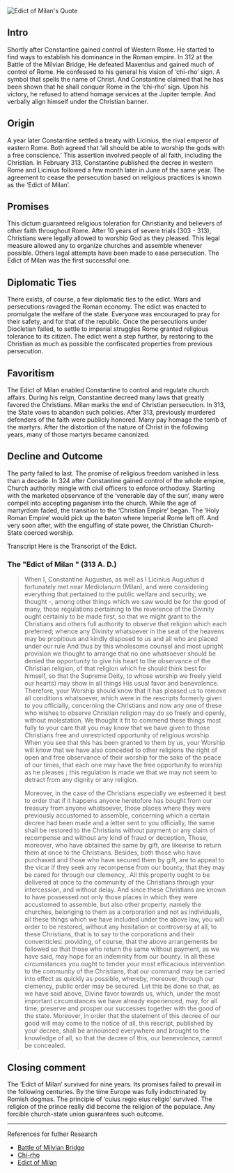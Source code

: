 <!--properties
title=Edict of Milan
id=vmFAeu7NF9
authorKey=wendly
image=https://servone.wspecs.com/wspecs/full/edict_of_milan.jpg
publish=true
summary=The ‘Edict of Milan’ survived for nine years. Its promises failed to prevail in the following centuries. This legal measure allowed any to organize churches and assemble whenever possible. By the time Europe was fully indoctrinated by Romish dogmas. The principle of ‘cuius regio eius religio’  survived. The religion of the prince really did become the religion of the populace.
created=Fri Apr 22 2016 08:18:44 GMT+0300 (EEST)
updated=Mon Feb 20 2017 05:37:49 GMT+0200 (EET)
searches=
-->

![Edict of Milan's Quote](https://servone.wspecs.com/wspecs/full/edict_of_milan.jpg)
## Intro
Shortly after Constantine gained control of Western Rome. He started to find ways to establish his dominance in the Roman empire. In 312 at the Battle of the Milvian Bridge, He defeated Maxentius and gained much of control of Rome. He confessed to his general his vision of ‘chi-rho’ sign. A symbol that spells the name of Christ. And Constantine claimed that he has been shown that he shall conquer Rome in the ‘chi-rho’ sign. Upon his victory, he refused to attend homage services at the Jupiter temple. And verbally align himself under the Christian banner.

## Origin
A year later Constantine settled a treaty with Licinius, the rival emperor of eastern Rome. Both agreed that ‘all should be able to worship the gods with a free conscience.’ This assertion involved people of all faith, including the Christian. In February 313, Constantine published the decree in western Rome and Licinius followed a few month later in June of the same year. The agreement to cease the persecution based on religious practices is known as the ‘Edict of Milan’.

## Promises
This dictum guaranteed religious toleration for Christianity and believers of other faith throughout Rome. After 10 years of severe trials (303 - 313), Christians were legally allowed to worship God as they pleased. This legal measure allowed any to organize churches and assemble whenever possible. Others legal attempts have been made to ease persecution. The Edict of Milan was the first successful one.

## Diplomatic Ties
There exists, of course, a few diplomatic ties to the edict. Wars and persecutions ravaged the Roman economy. The edict was enacted to promulgate the welfare of the state. Everyone was encouraged to pray for their safety, and for that of the republic. Once the persecutions under Diocletian failed, to settle to imperial struggles Rome granted religious tolerance to its citizen. The edict went a step further, by restoring to the Christian as much as possible the confiscated properties from previous persecution. 

## Favoritism
The Edict of Milan enabled Constantine to control and regulate church affairs. During his reign, Constantine decreed many laws that greatly favored the Christians. Milan marks the end of Christian persecution. In 313, the State vows to abandon such policies. After 313, previously murdered defenders of the faith were publicly honored. Many pay homage the tomb of the martyrs. After the distortion of the nature of Christ in the following years, many of those martyrs became canonized.

## Decline and Outcome
The party failed to last. The promise of religious freedom vanished in less than a decade. In 324 after Constantine gained control of the whole empire, Church authority mingle with civil officers to enforce orthodoxy. Starting with the marketed observance of the ‘venerable day of the sun’, many were compel into accepting paganism into the church. While the age of martyrdom faded, the transition to the ‘Christian Empire’ began. The ‘Holy Roman Empire’ would pick up the baton where Imperial Rome left off. And very soon after, with the engulfing of state power, the Christian Church-State coerced worship.

Transcript
Here is the Transcript of the Edict.

### The "Edict of Milan " (313 A. D.)
> When I, Constantine Augustus, as well as I Licinius Augustus d fortunately met near Mediolanurn (Milan), and were considering everything that pertained to the public welfare and security, we thought -, among other things which we saw would be for the good of many, those regulations pertaining to the reverence of the Divinity ought certainly to be made first, so that we might grant to the Christians and others full authority to observe that religion which each preferred; whence any Divinity whatsoever in the seat of the heavens may be propitious and kindly disposed to us and all who are placed under our rule And thus by this wholesome counsel and most upright provision we thought to arrange that no one whatsoever should be denied the opportunity to give his heart to the observance of the Christian religion, of that religion which he should think best for himself, so that the Supreme Deity, to whose worship we freely yield our hearts) may show in all things His usual favor and benevolence. Therefore, your Worship should know that it has pleased us to remove all conditions whatsoever, which were in the rescripts formerly given to you officially, concerning the Christians and now any one of these who wishes to observe Christian religion may do so freely and openly, without molestation. We thought it fit to commend these things most fully to your care that you may know that we have given to those Christians free and unrestricted opportunity of religious worship. When you see that this has been granted to them by us, your Worship will know that we have also conceded to other religions the right of open and free observance of their worship for the sake of the peace of our times, that each one may have the free opportunity to worship as he pleases ; this regulation is made we that we may not seem to detract from any dignity or any religion.
>
> Moreover, in the case of the Christians especially we esteemed it best to order that if it happens anyone heretofore has bought from our treasury from anyone whatsoever, those places where they were previously accustomed to assemble, concerning which a certain decree had been made and a letter sent to you officially, the same shall be restored to the Christians without payment or any claim of recompense and without any kind of fraud or deception, Those, moreover, who have obtained the same by gift, are likewise to return them at once to the Christians. Besides, both those who have purchased and those who have secured them by gift, are to appeal to the vicar if they seek any recompense from our bounty, that they may be cared for through our clemency,. All this property ought to be delivered at once to the community of the Christians through your intercession, and without delay. And since these Christians are known to have possessed not only those places in which they were accustomed to assemble, but also other property, namely the churches, belonging to them as a corporation and not as individuals, all these things which we have included under the above law, you will order to be restored, without any hesitation or controversy at all, to these Christians, that is to say to the corporations and their conventicles: providing, of course, that the above arrangements be followed so that those who return the same without payment, as we have said, may hope for an indemnity from our bounty. In all these circumstances you ought to tender your most efficacious intervention to the community of the Christians, that our command may be carried into effect as quickly as possible, whereby, moreover, through our clemency, public order may be secured. Let this be done so that, as we have said above, Divine favor towards us, which, under the most important circumstances we have already experienced, may, for all time, preserve and prosper our successes together with the good of the state. Moreover, in order that the statement of this decree of our good will may come to the notice of all, this rescript, published by your decree, shall be announced everywhere and brought to the knowledge of all, so that the decree of this, our benevolence, cannot be concealed.

## Closing comment
The ‘Edict of Milan’ survived for nine years. Its promises failed to prevail in the following centuries. By the time Europe was fully indoctrinated by Romish dogmas. The principle of ‘cuius regio eius religio’  survived. The religion of the prince really did become the religion of the populace. Any forcible church-state union guarantees such outcome.

---
References for futher Research
* [Battle of Milvian Bridge](https://www.google.com/#q=Battle+of+the+Milvian+Bridge)
* [Chi-rho](https://www.google.com/#q=chi+rho)
* [Edict of Milan](https://www.google.com/#q=edict+of+milan)

